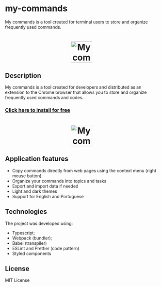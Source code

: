 # my-commands
My commands is a tool created for terminal users to store and organize frequently used commands.
<h1 align="center">
	<img width="70px" src="https://lh3.googleusercontent.com/Q9DoTgdI0iQDiL3wvOpQlmEeYjYyu2aQ-kXaiZo0eCltjEwGKic0EZfeJPnjcFWg5UEMLmCxQzlPEdDUcd3QJYI6=w128-h128-e365-rj-sc0x00ffffff" alt="My commands chrome extension logo" />
</h1>

## Description
My commands is a tool created for developers and distributed as an extension to the Chrome browser that allows you to store and organize frequently used commands and codes.

<h3>
  <a href="https://chrome.google.com/webstore/detail/my-commands/pmpalmbkgleakdbnjnbigjndfophkgca" rel="nofollow">Click here to install for free</a>
</h3>

<h1 align="center">
	<img width="70px" src="https://lh3.googleusercontent.com/-Q38P17oxMpL1NJMI4UwnsN_vRZGc9G-8XafhqP-cCv7XfiY1Tw5czP_4kZ6XDEXLH1GrGaZrx3AyNK8RImHVzyj=w640-h400-e365-rj-sc0x00ffffff" alt="My commands chrome extension screenshot" />
</h1>

## Application features
- Copy commands directly from web pages using the context menu (right mouse button)
- Organize your commands into topics and tasks
- Export and import data if needed
- Light and dark themes
- Support for English and Portuguese

## Technologies
The project was developed using: 
- Typescript;
- Webpack (bundler);
- Babel (transpiler)
- ESLint and Prettier (code pattern)
- Styled components

## License
MIT License
